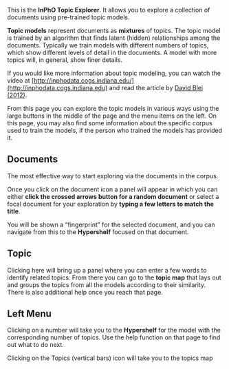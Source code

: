 This is the **InPhO Topic Explorer**.  It allows you to explore a collection of documents using pre-trained topic models.

**Topic models** represent documents as **mixtures** of topics. The topic model is trained by an algorithm that finds latent (hidden) relationships among the documents.  Typically we train models with different numbers of topics, which show different levels of detail in the documents. A model with more topics will, in general, show finer details.

If you would like more information about topic modeling, you can watch the video at [http://inphodata.cogs.indiana.edu/](http://inphodata.cogs.indiana.edu) and read the article by [David Blei (2012)](http://www.cs.columbia.edu/~blei/papers/Blei2012.pdf).

From this page you can explore the topic models in various ways using the large buttons in the middle of the page and the menu items on the left. On this page, you may also find some information about the specific corpus used to train the models, if the person who trained the models has provided it.

## Documents

The most effective way to start exploring via the documents in the corpus.

Once you click on the document icon a panel will appear in which you can either **click the crossed arrows button for a random document** or select a focal document for your exploration by **typing a few letters to match the title**.

You will be shown a “fingerprint” for the selected document, and you can navigate from this to the **Hypershelf** focused on that document.

## Topic

Clicking here will bring up a panel where you can enter a few words to identify related topics. From there you can go to the **topic map** that lays out and groups the topics from all the models according to their similarity. There is also additional help once you reach that page.

## Left Menu

Clicking on a number will take you to the **Hypershelf** for the model with the corresponding number of topics. Use the help function on that page to find out what to do next.

Clicking on the Topics (vertical bars) icon will take you to the topics map 

